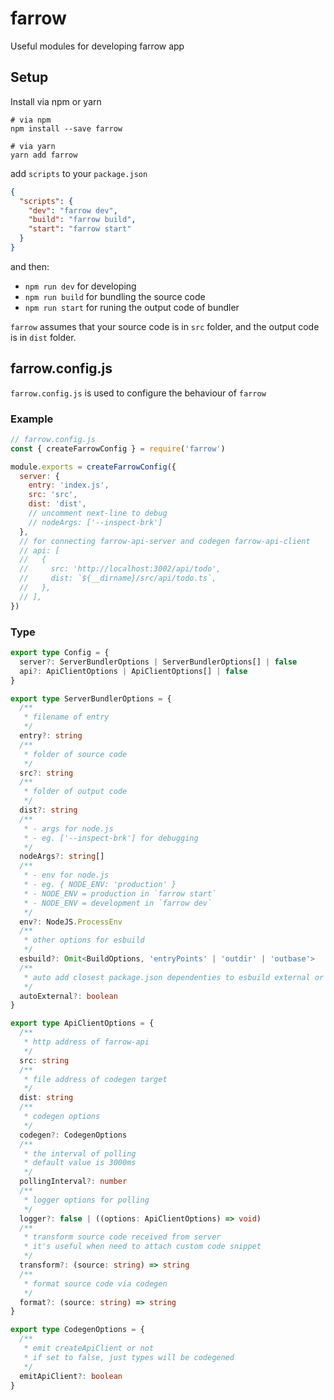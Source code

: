 # farrow

Useful modules for developing farrow app

## Setup

Install via npm or yarn

```shell
# via npm
npm install --save farrow

# via yarn
yarn add farrow
```

add `scripts` to your `package.json`

```json
{
  "scripts": {
    "dev": "farrow dev",
    "build": "farrow build",
    "start": "farrow start"
  }
}
```

and then:

- `npm run dev` for developing
- `npm run build` for bundling the source code
- `npm run start` for runing the output code of bundler

`farrow` assumes that your source code is in `src` folder, and the output code is in `dist` folder.

## farrow.config.js

`farrow.config.js` is used to configure the behaviour of `farrow`

### Example

```javascript
// farrow.config.js
const { createFarrowConfig } = require('farrow')

module.exports = createFarrowConfig({
  server: {
    entry: 'index.js',
    src: 'src',
    dist: 'dist',
    // uncomment next-line to debug
    // nodeArgs: ['--inspect-brk']
  },
  // for connecting farrow-api-server and codegen farrow-api-client
  // api: [
  //   {
  //     src: 'http://localhost:3002/api/todo',
  //     dist: `${__dirname}/src/api/todo.ts`,
  //   },
  // ],
})
```

### Type

```typescript
export type Config = {
  server?: ServerBundlerOptions | ServerBundlerOptions[] | false
  api?: ApiClientOptions | ApiClientOptions[] | false
}

export type ServerBundlerOptions = {
  /**
   * filename of entry
   */
  entry?: string
  /**
   * folder of source code
   */
  src?: string
  /**
   * folder of output code
   */
  dist?: string
  /**
   * - args for node.js
   * - eg. ['--inspect-brk'] for debugging
   */
  nodeArgs?: string[]
  /**
   * - env for node.js
   * - eg. { NODE_ENV: 'production' }
   * - NODE_ENV = production in `farrow start`
   * - NODE_ENV = development in `farrow dev`
   */
  env?: NodeJS.ProcessEnv
  /**
   * other options for esbuild
   */
  esbuild?: Omit<BuildOptions, 'entryPoints' | 'outdir' | 'outbase'>
  /**
   * auto add closest package.json dependenties to esbuild external or not
   */
  autoExternal?: boolean
}

export type ApiClientOptions = {
  /**
   * http address of farrow-api
   */
  src: string
  /**
   * file address of codegen target
   */
  dist: string
  /**
   * codegen options
   */
  codegen?: CodegenOptions
  /**
   * the interval of polling
   * default value is 3000ms
   */
  pollingInterval?: number
  /**
   * logger options for polling
   */
  logger?: false | ((options: ApiClientOptions) => void)
  /**
   * transform source code received from server
   * it's useful when need to attach custom code snippet
   */
  transform?: (source: string) => string
  /**
   * format source code via codegen
   */
  format?: (source: string) => string
}

export type CodegenOptions = {
  /**
   * emit createApiClient or not
   * if set to false, just types will be codegened
   */
  emitApiClient?: boolean
}
```
